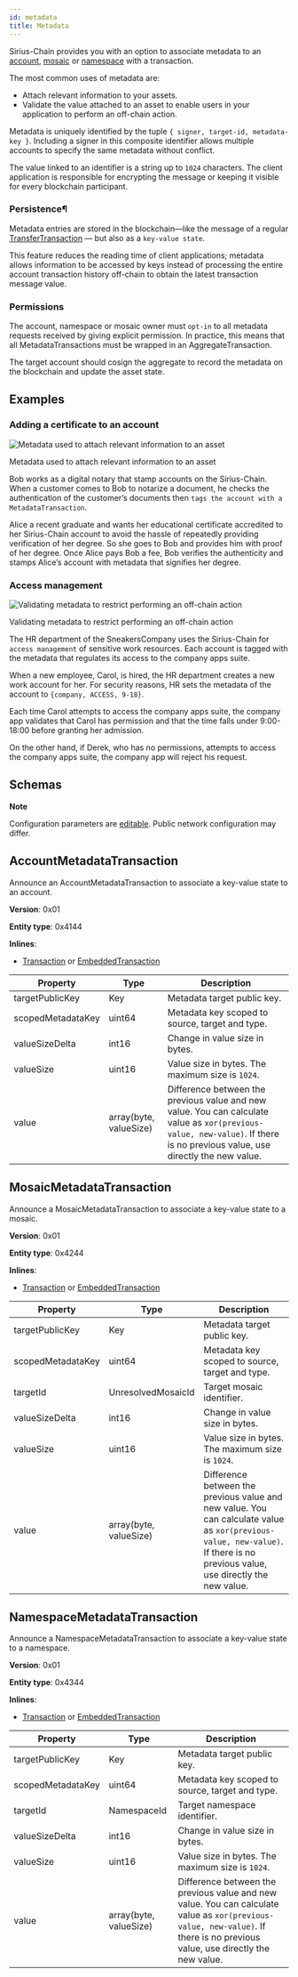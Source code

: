 ```yaml
---
id: metadata
title: Metadata
---
```


Sirius-Chain provides you with an option to associate metadata to an [account](./account.md), [mosaic](./mosaic.md) or [namespace](./namespace.md) with a transaction.

The most common uses of metadata are:

- Attach relevant information to your assets.
- Validate the value attached to an asset to enable users in your application to perform an off-chain action.

Metadata is uniquely identified by the tuple `{ signer, target-id, metadata-key }`. Including a signer in this composite identifier allows multiple accounts to specify the same metadata without conflict.

The value linked to an identifier is a string up to `1024` characters. The client application is responsible for encrypting the message or keeping it visible for every blockchain participant.

### Persistence¶

Metadata entries are stored in the blockchain—like the message of a regular [TransferTransaction](./transfer-transaction.md) — but also as a `key-value state`.

This feature reduces the reading time of client applications; metadata allows information to be accessed by keys instead of processing the entire account transaction history off-chain to obtain the latest transaction message value.

### Permissions

The account, namespace or mosaic owner must `opt-in` to all metadata requests received by giving explicit permission. In practice, this means that all MetadataTransactions must be wrapped in an AggregateTransaction.

The target account should cosign the aggregate to record the metadata on the blockchain and update the asset state.

## Examples

### Adding a certificate to an account

![Metadata used to attach relevant information to an asset](img/TODO.png "Metadata used to attach relevant information to an asset")

<p class=caption>Metadata used to attach relevant information to an asset</p>

Bob works as a digital notary that stamp accounts on the Sirius-Chain. When a customer comes to Bob to notarize a document, he checks the authentication of the customer’s documents then `tags the account with a MetadataTransaction`.

Alice a recent graduate and wants her educational certificate accredited to her Sirius-Chain account to avoid the hassle of repeatedly providing verification of her degree. So she goes to Bob and provides him with proof of her degree. Once Alice pays Bob a fee, Bob verifies the authenticity and stamps Alice’s account with metadata that signifies her degree.

### Access management

![Validating metadata to restrict performing an off-chain action](img/TODO.png "Validating metadata to restrict performing an off-chain action")

<p class=caption>Validating metadata to restrict performing an off-chain action</p>

The HR department of the SneakersCompany uses the Sirius-Chain for `access management` of sensitive work resources. Each account is tagged with the metadata that regulates its access to the company apps suite.

When a new employee, Carol, is hired, the HR department creates a new work account for her. For security reasons, HR sets the metadata of the account to `{company, ACCESS, 9-18}`.

Each time Carol attempts to access the company apps suite, the company app validates that Carol has permission and that the time falls under 9:00-18:00 before granting her admission.

On the other hand, if Derek, who has no permissions, attempts to access the company apps suite, the company app will reject his request.

## Schemas

<div class="info">

**Note**

Configuration parameters are [editable](https://github.com/proximax-storage/cpp-xpx-chain/blob/master/resources/config-network.properties). Public network configuration may differ.

</div>


## AccountMetadataTransaction

Announce an AccountMetadataTransaction to associate a key-value state to an account.

**Version**: 0x01

**Entity type**: 0x4144

**Inlines**:

- [Transaction](../protocol/transaction.md#transaction) or [EmbeddedTransaction](../protocol/transaction.md#embeddedtransaction)

**Property** |	**Type** |	**Description**
-------------|-----------|--------------------
targetPublicKey | Key |	Metadata target public key.
scopedMetadataKey	| uint64	| Metadata key scoped to source, target and type.
valueSizeDelta	| int16 |	Change in value size in bytes.
valueSize	| uint16 |	Value size in bytes. The maximum size is `1024`.
value	| array(byte, valueSize) |	Difference between the previous value and new value. You can calculate value as `xor(previous-value, new-value)`. If there is no previous value, use directly the new value.

## MosaicMetadataTransaction

Announce a MosaicMetadataTransaction to associate a key-value state to a mosaic.

**Version**: 0x01

**Entity type**: 0x4244

**Inlines**:

- [Transaction](../protocol/transaction.md#transaction) or [EmbeddedTransaction](../protocol/transaction.md#embeddedtransaction)

**Property** |	**Type** |	**Description**
-------------|-----------|--------------------
targetPublicKey | Key |	Metadata target public key.
scopedMetadataKey	| uint64	| Metadata key scoped to source, target and type.
targetId	| UnresolvedMosaicId	| Target mosaic identifier.
valueSizeDelta	| int16 |	Change in value size in bytes.
valueSize	| uint16 |	Value size in bytes. The maximum size is `1024`.
value	| array(byte, valueSize) |	Difference between the previous value and new value. You can calculate value as `xor(previous-value, new-value)`. If there is no previous value, use directly the new value.

## NamespaceMetadataTransaction

Announce a NamespaceMetadataTransaction to associate a key-value state to a namespace.

**Version**: 0x01

**Entity type**: 0x4344

**Inlines**:

- [Transaction](../protocol/transaction.md#transaction) or [EmbeddedTransaction](../protocol/transaction.md#embeddedtransaction)

**Property** |	**Type** |	**Description**
-------------|-----------|--------------------
targetPublicKey | Key |	Metadata target public key.
scopedMetadataKey	| uint64	| Metadata key scoped to source, target and type.
targetId	| NamespaceId	| Target namespace identifier.
valueSizeDelta	| int16 |	Change in value size in bytes.
valueSize	| uint16 |	Value size in bytes. The maximum size is `1024`.
value	| array(byte, valueSize) |	Difference between the previous value and new value. You can calculate value as `xor(previous-value, new-value)`. If there is no previous value, use directly the new value.

